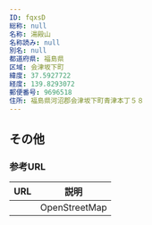 ```yaml
---
ID: fqxsD
総称: null
名称: 湯殿山
名称読み: null
別名: null
都道府県: 福島県
区域: 会津坂下町
緯度: 37.5927722
経度: 139.8293072
郵便番号: 9696518
住所: 福島県河沼郡会津坂下町青津本丁５８
---
```


## その他

### 参考URL

| URL | 説明          |
| --- | ------------- |
|     | OpenStreetMap |
